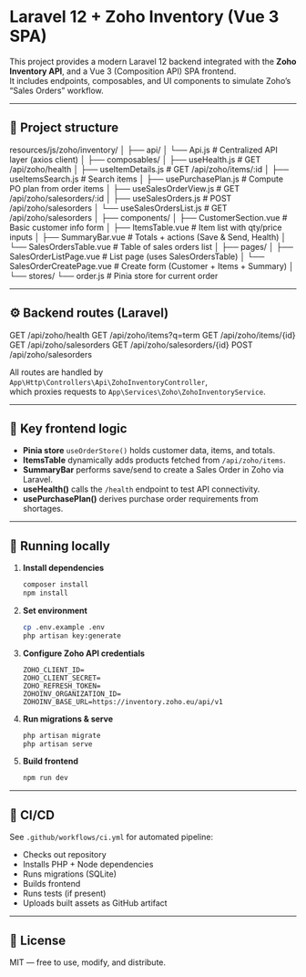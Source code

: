 # Laravel 12 + Zoho Inventory (Vue 3 SPA)

This project provides a modern Laravel 12 backend integrated with the **Zoho Inventory API**, and a Vue 3 (Composition API) SPA frontend.  
It includes endpoints, composables, and UI components to simulate Zoho’s “Sales Orders” workflow.

---

## 📁 Project structure

resources/js/zoho/inventory/
│
├── api/
│   └── Api.js                   # Centralized API layer (axios client)
│
├── composables/
│   ├── useHealth.js             # GET /api/zoho/health
│   ├── useItemDetails.js        # GET /api/zoho/items/:id
│   ├── useItemsSearch.js        # Search items
│   ├── usePurchasePlan.js       # Compute PO plan from order items
│   ├── useSalesOrderView.js     # GET /api/zoho/salesorders/:id
│   ├── useSalesOrders.js        # POST /api/zoho/salesorders
│   └── useSalesOrdersList.js    # GET /api/zoho/salesorders
│
├── components/
│   ├── CustomerSection.vue      # Basic customer info form
│   ├── ItemsTable.vue           # Item list with qty/price inputs
│   ├── SummaryBar.vue           # Totals + actions (Save & Send, Health)
│   └── SalesOrdersTable.vue     # Table of sales orders list
│
├── pages/
│   ├── SalesOrderListPage.vue   # List page (uses SalesOrdersTable)
│   └── SalesOrderCreatePage.vue # Create form (Customer + Items + Summary)
│
└── stores/
    └── order.js                 # Pinia store for current order

---

## ⚙️ Backend routes (Laravel)

GET    /api/zoho/health
GET    /api/zoho/items?q=term
GET    /api/zoho/items/{id}
GET    /api/zoho/salesorders
GET    /api/zoho/salesorders/{id}
POST   /api/zoho/salesorders

All routes are handled by `App\Http\Controllers\Api\ZohoInventoryController`,  
which proxies requests to `App\Services\Zoho\ZohoInventoryService`.

---

## 🧠 Key frontend logic

- **Pinia store** `useOrderStore()` holds customer data, items, and totals.
- **ItemsTable** dynamically adds products fetched from `/api/zoho/items`.
- **SummaryBar** performs save/send to create a Sales Order in Zoho via Laravel.
- **useHealth()** calls the `/health` endpoint to test API connectivity.
- **usePurchasePlan()** derives purchase order requirements from shortages.

---

## 🧪 Running locally

1. **Install dependencies**
   ```bash
   composer install
   npm install
   ```

2. **Set environment**
   ```bash
   cp .env.example .env
   php artisan key:generate
   ```

3. **Configure Zoho API credentials**
   ```
   ZOHO_CLIENT_ID=
   ZOHO_CLIENT_SECRET=
   ZOHO_REFRESH_TOKEN=
   ZOHOINV_ORGANIZATION_ID=
   ZOHOINV_BASE_URL=https://inventory.zoho.eu/api/v1
   ```

4. **Run migrations & serve**
   ```bash
   php artisan migrate
   php artisan serve
   ```

5. **Build frontend**
   ```bash
   npm run dev
   ```

---

## 🧩 CI/CD

See `.github/workflows/ci.yml` for automated pipeline:
- Checks out repository
- Installs PHP + Node dependencies
- Runs migrations (SQLite)
- Builds frontend
- Runs tests (if present)
- Uploads built assets as GitHub artifact

---

## 🧾 License
MIT — free to use, modify, and distribute.
